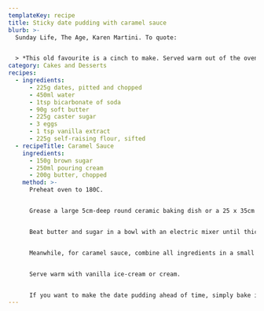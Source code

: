 ```yaml
---
templateKey: recipe
title: Sticky date pudding with caramel sauce
blurb: >-
  Sunday Life, The Age, Karen Martini. To quote:


  > *This old favourite is a cinch to make. Served warm out of the oven, you'll find it wickedly addictive. Ice-cream or cream is a must.*
category: Cakes and Desserts
recipes:
  - ingredients:
      - 225g dates, pitted and chopped
      - 450ml water
      - 1tsp bicarbonate of soda
      - 90g soft butter
      - 225g caster sugar
      - 3 eggs
      - 1 tsp vanilla extract
      - 225g self-raising flour, sifted
  - recipeTitle: Caramel Sauce
    ingredients:
      - 150g brown sugar
      - 250ml pouring cream
      - 200g butter, chopped
    method: >-
      Preheat oven to 180C.


      Grease a large 5cm-deep round ceramic baking dish or a 25 x 35cm rectangular baking dish. Combine dates and water in a small pan over medium heat. Cook for 5-8 minutes or until dates are very soft. Add bicarbonate of soda and stir, then set aside to cool.


      Beat butter and sugar in a bowl with an electric mixer until thick and pale, then add eggs one at a time, beating well after each. Fold in vanilla, date mixture and then the flour. Spoon mixture into dish and bake for 20-25 minutes or until springy to the touch.


      Meanwhile, for caramel sauce, combine all ingredients in a small pan and stir over medium heat until boiling. Simmer for 2 minutes or until combined and glossy. Pour sauce over pudding and bake for a further 5 minutes.


      Serve warm with vanilla ice-cream or cream.


      If you want to make the date pudding ahead of time, simply bake it without pouring the sauce on top. When you're ready to serve, reheat the pudding in the oven (or in slices in the microwave) and serve with warm caramel sauce poured over.
---
```

